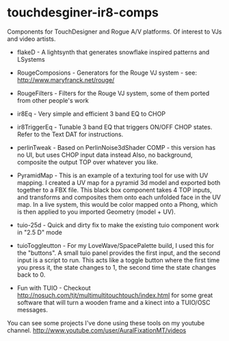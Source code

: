 touchdesginer-ir8-comps
=======================

Components for TouchDesigner and Rogue A/V platforms. Of interest to VJs and video artists.

* flakeD          - A lightsynth that generates snowflake inspired patterns and LSystems

* RougeComposions - Generators for the Rouge VJ system - see: http://www.maryfranck.net/rouge/

* RougeFilters    - Filters for the Rouge VJ system, some of them ported from other people's work

* ir8Eq           - Very simple and efficient 3 band EQ to CHOP

* ir8TriggerEq    - Tunable 3 band EQ that triggers ON/OFF CHOP states. Refer to the Text DAT for instructions.

* perlinTweak     - Based on PerlinNoise3dShader COMP - this version has no UI, but uses CHOP input data instead
                  Also, no background, composite the output TOP over whatever you like.

* PyramidMap      - This is an example of a texturing tool for use with UV mapping. I created a UV map for a 
                  pyramid 3d model and exported both together to a FBX file. This black box component takes
                  4 TOP inputs, and transforms and composites them onto each unfolded face in the UV map. 
                  In a live system, this would be color mapped onto a Phong, which is then applied to you
                  imported Geometry (model + UV).

* tuio-25d        - Quick and dirty fix to make the existing tuio component work in "2.5 D" mode

* tuioToggleutton - For my LoveWave/SpacePalette build, I used this for the "buttons". A small tuio panel provides
                  the first input, and the second input is a script to run. This acts like a toggle button where
                  the first time you press it, the state changes to 1, the second time the state changes back to 0.

* Fun with TUIO   - Checkout http://nosuch.com/tjt/multimultitouchtouch/index.html for some great software
                  that will turn a wooden frame and a kinect into a TUIO/OSC messages.


You can see some projects I've done using these tools on my youtube channel.
http://www.youtube.com/user/AuralFixationMT/videos
